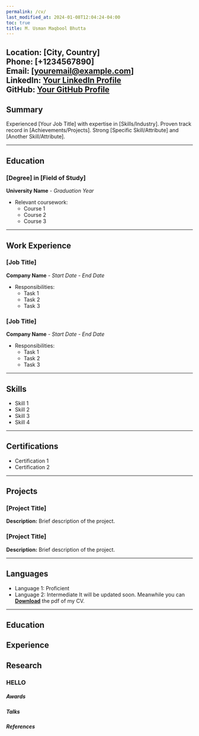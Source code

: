 ```yaml
---
permalink: /cv/
last_modified_at: 2024-01-08T12:04:24-04:00
toc: true
title: M. Usman Maqbool Bhutta
---
```

**Location:** [City, Country]  
**Phone:** [+1234567890]  
**Email:** [youremail@example.com]  
**LinkedIn:** [Your LinkedIn Profile](https://www.linkedin.com/in/yourprofile)  
**GitHub:** [Your GitHub Profile](https://github.com/yourusername)
---

## Summary

Experienced [Your Job Title] with expertise in [Skills/Industry]. Proven track record in [Achievements/Projects]. Strong [Specific Skill/Attribute] and [Another Skill/Attribute].

---

## Education

### [Degree] in [Field of Study]
**University Name** - *Graduation Year*

- Relevant coursework: 
  - Course 1
  - Course 2
  - Course 3

---

## Work Experience

### [Job Title]
**Company Name** - *Start Date - End Date*

- Responsibilities:
  - Task 1
  - Task 2
  - Task 3

### [Job Title]
**Company Name** - *Start Date - End Date*

- Responsibilities:
  - Task 1
  - Task 2
  - Task 3

---

## Skills

- Skill 1
- Skill 2
- Skill 3
- Skill 4

---

## Certifications

- Certification 1
- Certification 2

---

## Projects

### [Project Title]
**Description:** Brief description of the project.

### [Project Title]
**Description:** Brief description of the project.

---

## Languages

- Language 1: Proficient
- Language 2: Intermediate
It will be updated soon. Meanwhile you can [**Download**](/assets/cv.pdf) the pdf of my CV.

-------------

## Education


## Experience

<!--
Postdoctoral Research Fellow | 📅: May 21 – Present
---------------------------------------|---------
🌍: C3 Robotics [(C3RL)](https://c3robolab.mae.cuhk.edu.hk/team/), Department of Mechanical and Automation Engineering| **CUHK**, Hong Kong 


Supervisor: **[Prof. Darwin
Lau](https://c3robolab.mae.cuhk.edu.hk/team/)**, Director of C3 Robotics
Laboratory [(C3RL)](https://c3robolab.mae.cuhk.edu.hk/team/), The
Chinese University of Hong Kong **CUHK**, Hong Kong.

**Research in AR/VR and inspection robotics for construction**\
I'm working on several projects here
:::

PhD Robotics and Multi-Perception Lab, Robotics Institute **HKUST**, HK
Sep 2016 - Feb 2021

::: {.cvitems}
PhD Supervisor: **[Prof Ming Liu](https://www.ram-lab.com/people/)**,
Director of Robotics and Multi-Perception Lab
[(**RAM-LAB**)](www.ram-lab.com)

**Research Contributions as First Author** .
:::

Academic Guest Autonomous Systems Lab [(ASL)](https://asl.ethz.ch/)
**ETH Zürich**, Switzerland. Oct. 2019 - Mar. 2020

::: {.cvitems}
Supervisor: **[Prof. Roland
Siegwart](https://asl.ethz.ch/the-lab.html)**, Director of Autonomous
Systems Lab [(ASL)](https://asl.ethz.ch/), ETH Zürich, Switzerland.

Co-Supervisor: **[Dr. Cesar Dario Cadena
Lerma](http://n.ethz.ch/~cesarc/)**, Senior Researcher at ASL, ETH
Zürich, Switzerland.

**Research in Place Recognition**: I've worked for making the better
place recognition for the better scene understanding. Furthermore, I've
also introduced light weight representation of key-frames for better
channel utilization.
:::

MPhil Candidate Department of Electronics **QAU**, Pakistan Mar. 2010 -
Jun. 2012

::: {.cvitems}
M.Phil. Supervisor: **[Prof Hasan
Mahmood](https://www.qau.edu.pk/profile.php?id=810005)**, Department of
Electronics, QAU.

**Research in Image Processing (CNN)**: I've introduced CNN-based
license plate recognition of Pakistani's Cars. This work has been
published in IEEE-ICALIP 2014.
:::
:::

**Postdoc Fellow** <br> 
📅: May 21 – Present <br> 
🌍: **C3 Robotics Lab**, The Chinese University of Hong Kong (CUHK), Hong Kong. <br>
(#39 in QS Global World Rankings 2022.) <br>
💼: I mainly work for several ongoing projects such as AR/VR, Multi-agent robotics for agriculture, Painting / pre-surface inspection robotics for constructions here.

**Academic Guest / Researcher** <br>
📅: OCT 19 – MAR 20 <br>
🌍: **Autonomous Systems Lab(ASL)**, ETH Zürich, Switzerland. <br>
💼: I mainly worked for the better place recogition using deep learning under the supervision of Dr. Cesar Cadena and Prof. Roland Siegwart. 

**Chief Operating Officer (COO)** <br>
📅: Jan 18 – Jan 21  <br>
🌍: **Lisee Technology Company Corporation Limited**, Hong Kong. <br>
💼: Won funding support for company | TSSSU Support HK$ 300,000 (Jun 19 - May 20).<br> Indoor Navigation for Libray using Lisee Technology | PCF Support HK$ 160,000 (Jun 18 - May 19).

**Lecture (Visiting)**<br> 
📅: Feb 16 – Jun 16 <br>
🌍: **Department of Computer Science**, BZU-Sahiwal, Pakistan. <br>
💼: Teaching MCS and BS-CS courses.

**Lecture (CTI)**  <br>
📅: OCT 15 – MAY 16 <br>
🌍: **Department of Physics**, Government PG College Sahiwal, Pakistan. <br>
💼: Teaching Digital Electronics I, Digital Electronics II, Analog Electronics I and related labs.
Worked as Project Supervisor for Bachelors students.

**Chief Executive Officer (CEO)**  <br>
📅: FEB 13 – AUG 15 <br>
🌍: **Friends Corporate Technologies**, Islamabad, Pakistan. <br>
💼: 50+ Projects | Electronics/ Electrical Engineering, R&D, image processing, Web Applications Development, MVC Applications.
<br>**Further Details:** Being entrepreneur, I started this company ‘Friends Corporate Technologies’ in 2013.

**Scientific Officer**  <br>
📅: MAY 12 - FEB 13 <br>
🌍: **Federal Government of Pakistan**, Islamabad, Pakistan. <br>
💼: Electronics / Electrical Engineering, R&D, image processing.

**Software Developer ** <br>
📅: DEC 09-MAR 10 <br>
🌍: **Server4sale**, Islamabad, Pakistan. <br>
💼: PHP, MVC, Joomla, Zend Framework using Eclipse IDE at Server4sale, LLC, G-10/2 Islamabad, Pakistan.

**Instructor** <br>
📅: FALL 2010 <br>
🌍: **Department of Electronics**, Quaid-i-Azam University, Islamabad, Pakistan. <br>
💼: Teaching ‘PHP/MySQL Web Applications Development’ (a short course)

-->
## Research
### HELLO
##### Awards

##### Talks

##### References

